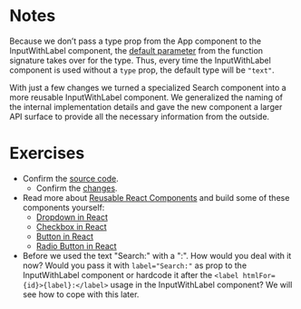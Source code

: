 # Notes

Because we don’t pass a type prop from the App component to the InputWithLabel component,
the [default parameter](https://developer.mozilla.org/en-US/docs/Web/JavaScript/Reference/Functions/Default_parameters) from the function signature takes over for the type. Thus, every time the InputWithLabel component is used without a `type` prop, the default type will be `"text"`.

With just a few changes we turned a specialized Search component into a more reusable InputWithLabel component. We generalized the naming of the internal implementation details and gave the new component a larger API surface to provide all the necessary information from the outside.

# Exercises

- Confirm the [source code](https://codesandbox.io/s/github/the-road-to-learn-react/hacker-stories/tree/2021/Reusable-React-Component).
  - Confirm the [changes](https://github.com/the-road-to-learn-react/hacker-stories/compare/2021/React-Fragments...2021/Reusable-React-Component).
- Read more about [Reusable React Components](https://www.robinwieruch.de/react-reusable-components/) and build some of these components yourself:
  - [Dropdown in React](https://www.robinwieruch.de/react-dropdown/)
  - [Checkbox in React](https://www.robinwieruch.de/react-checkbox/)
  - [Button in React](https://www.robinwieruch.de/react-button/)
  - [ Radio Button in React](https://www.robinwieruch.de/react-radio-button/)
- Before we used the text "Search:" with a ":". How would you deal with it now? Would you pass it with `label="Search:"` as prop to the InputWithLabel component or hardcode it after the `<label htmlFor={id}>{label}:</label>` usage in the InputWithLabel component? We will see how to cope with this later.
